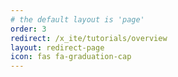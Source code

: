 ```yaml
---
# the default layout is 'page'
order: 3
redirect: /x_ite/tutorials/overview
layout: redirect-page
icon: fas fa-graduation-cap
---
```

